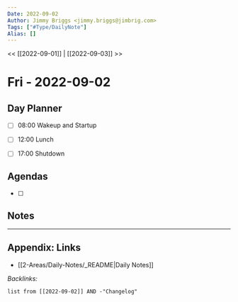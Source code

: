 ```yaml
---
Date: 2022-09-02
Author: Jimmy Briggs <jimmy.briggs@jimbrig.com>
Tags: ["#Type/DailyNote"]
Alias: []
---
```


<< [[2022-09-01]] | [[2022-09-03]] >>

# Fri - 2022-09-02

## Day Planner

- [ ] 08:00 Wakeup and Startup
- [ ] 12:00 Lunch
- [ ] 17:00 Shutdown


## Agendas

- [ ] 

## Notes


***

## Appendix: Links

- [[2-Areas/Daily-Notes/_README|Daily Notes]]

*Backlinks:*

```dataview
list from [[2022-09-02]] AND -"Changelog"
```